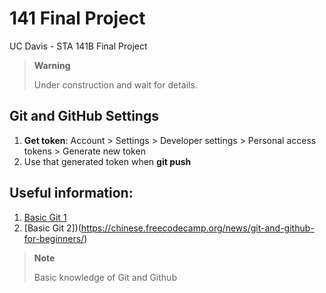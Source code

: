 # 141 Final Project
UC Davis - STA 141B Final Project

> **Warning**
> 
> Under construction and wait for details.

## Git and GitHub Settings
1. **Get token**: Account > Settings > Developer settings > Personal access tokens > Generate new token
2. Use that generated token when **git push**

## Useful information:

1. [Basic Git 1](https://backlog.com/git-tutorial/cn/intro/intro1_1.html)
2. [Basic Git 2])(https://chinese.freecodecamp.org/news/git-and-github-for-beginners/)
> **Note**
> 
> Basic knowledge of Git and Github
